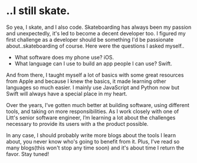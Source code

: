 # ..I still skate.

So yea, I skate, and I also code. Skateboarding has always been my passion and unexpectedly,
it's led to become a decent developer too. I figured my first challenge as a developer should be something
I'd be passionate about..skateboarding of course. Here were the questions I asked myself..

* What software does my phone use? iOS. 
* What language can I use to build an app people I can use? Swift.

And from there, I taught myself a lot of basics with some great resources from Apple and because I knew the basics,
it made learning other languages so much easier. I mainly use JavaScript and Python now but Swift will always have a special
place in my heart.

Over the years, I’ve gotten much better at building software, using different tools, 
and taking on more responsibilities. As I work closely with one of Litt's senior software engineer,
I’m learning a lot about the challenges necessary to provide its users with a the product possible.

In any case, I should probably write more blogs about the tools I learn about, you never know who's going to
benefit from it. Plus, I've read so many blogs(this won't stop any time soon) and it's about time I return the favor.
Stay tuned!
